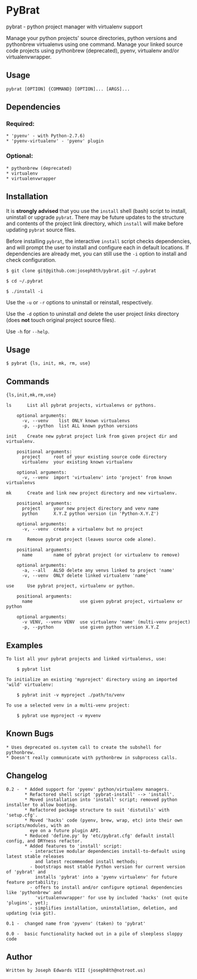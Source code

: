 PyBrat
======

pybrat - python project manager with virtualenv support

Manage your python projects' source directories, python versions and pythonbrew virtualenvs using one command.
Manage your linked source code projects using pythonbrew (deprecated), pyenv, virtualenv and/or virtualenvwrapper. 

Usage
-----

    pybrat [OPTION] {COMMAND} [OPTION]... [ARGS]...

Dependencies
------------

### Required:

    * 'pyenv' - with Python-2.7.6)
    * 'pyenv-virtualenv' - 'pyenv' plugin

### Optional:

    * pythonbrew (deprecated)
    * virtualenv
    * virtualenvwrapper

Installation
------------

It is **strongly advised** that you use the `install` shell (bash) script to install, uninstall or upgrade `pybrat`.
There may be future updates to the structure and contents of the project link directory, which `install` will make
before updating `pybrat` source files.

Before installing `pybrat`, the interactive `install` script checks dependencies, and will prompt the user to install
and configure each in default locations. If dependencies are already met, you can still use the `-i` option to 
install and check configuration.

    $ git clone git@github.com:joseph8th/pybrat.git ~/.pybrat

    $ cd ~/.pybrat

    $ ./install -i

Use the `-u` or `-r` options to uninstall or reinstall, respectively. 

Use the `-d` option to uninstall *and* delete the user project *links* directory 
(does **not** touch original project source files).

Use `-h` for `--help`.

Usage
-----

    $ pybrat {ls, init, mk, rm, use}

Commands
--------

    {ls,init,mk,rm,use}

    ls      List all pybrat projects, virtualenvs or pythons.

        optional arguments:
          -v, --venv    list ONLY known virtualenvs
          -p, --python  list ALL known python versions

    init    Create new pybrat project link from given project dir and virtualenv. 

        positional arguments:
          project     root of your existing source code directory
          virtualenv  your existing known virtualenv

        optional arguments:
          -v, --venv  import 'virtualenv' into 'project' from known virtualenvs

    mk      Create and link new project directory and new virtualenv.

        positional arguments:
          project     your new project directory and venv name
          python      X.Y.Z python version (in 'Python-X.Y.Z')

        optional arguments:
          -v, --venv  create a virtualenv but no project

    rm      Remove pybrat project (leaves source code alone).

        positional arguments:
          name        name of pybrat project (or virtualenv to remove)

        optional arguments:
          -a, --all   ALSO delete any venvs linked to project 'name'
          -v, --venv  ONLY delete linked virtualenv 'name'

    use     Use pybrat project, virtualenv or python.

        positional arguments:
          name                  use given pybrat project, virtualenv or python

        optional arguments:
          -v VENV, --venv VENV  use virtualenv 'name' (multi-venv project)
          -p, --python          use given python version X.Y.Z

Examples
--------

    To list all your pybrat projects and linked virtualenvs, use:

        $ pybrat list

    To initialize an existing 'myproject' directory using an imported 'wild' virtualenv:

        $ pybrat init -v myproject ./path/to/venv

    To use a selected venv in a multi-venv project:

        $ pybrat use myproject -v myvenv

Known Bugs
----------

    * Uses deprecated os.system call to create the subshell for pythonbrew.
    * Doesn't really communicate with pythonbrew in subprocess calls.

Changelog
---------

    0.2 -  * Added support for 'pyenv' python/virtualenv managers.
           * Refactored shell script 'pybrat-install' --> 'install'.
           * Moved installation into 'install' script; removed python installer to allow booting. 
           * Refactored package structure to suit 'distutils' with 'setup.cfg'.
           * Moved 'hacks' code (pyenv, brew, wrap, etc) into their own scripts/modules, with an
             eye on a future plugin API.
           * Reduced 'define.py' by 'etc/pybrat.cfg' default install config, and DRYness refactor.
           * Added features to 'install' script: 
             - interactive modular dependencies install-to-default using latest stable releases
               and latest recommended install methods;
             - bootstraps most stable Python version for current version of 'pybrat' and
               installs 'pybrat' into a 'pyenv virtualenv' for future feature portability;
             - offers to install and/or configure optional dependencies like 'pythonbrew' and
               'virtualenvwrapper' for use by included 'hacks' (not quite 'plugins', yet);
             - simplifies installation, uninstallation, deletion, and updating (via git).

    0.1 -  changed name from 'pyvenv' (taken) to 'pybrat'

    0.0 -  basic functionality hacked out in a pile of sleepless sloppy code


Author
------

    Written by Joseph Edwards VIII (joseph8th@notroot.us)
